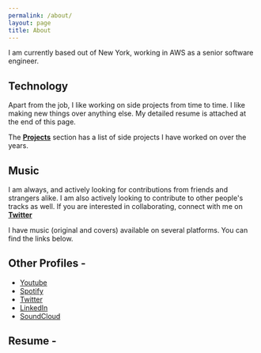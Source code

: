 ```yaml
---
permalink: /about/
layout: page
title: About
---
```


I am currently based out of New York, working in AWS as a senior software engineer.

## Technology
Apart from the job, I like working on side projects from time to time. I like making new things over anything else. My detailed resume is attached at the end of this page. 

The [**Projects**](/projects/) section has a list of side projects I have worked on over the years.


## Music
I am always, and actively looking for contributions from friends and strangers alike. I am also actively looking to contribute to other people's tracks as well. If you are interested in collaborating, connect with me on <a target="_blank" href="https://twitter.com/AA_isnowonline">**Twitter**</a>

I have music (original and covers) available on several platforms. You can find the links below.


<!-- # Originals - 

## On Spotify
<center><iframe src="https://open.spotify.com/embed?uri=spotify:user:akashagrahari:playlist:58BU7gGIx73k0pyzdqcbGa&theme=white" width="500" height="80" frameborder="0" allowtransparency="true"></iframe></center>

## On Youtube
<center><iframe width="560" height="315" src="https://www.youtube.com/embed/videoseries?list=PLCmq28sv1KRNSHWF4EZi3uuzSpf4au06s" frameborder="0" allowfullscreen></iframe></center>

# Song Covers - 
<center><iframe width="560" height="315" src="https://www.youtube.com/embed/videoseries?list=PLCmq28sv1KRMlYoMOabVGwhvTKU0ckpkG" frameborder="0" allowfullscreen></iframe></center> -->

<!-- <p class="message"> -->
  <!-- I reently bought some recording equipment for my future home-studio. I always wanted to do that. You can find links to my Youtube and SoundCloud profile below and some recordings and performances. As of now you will mostly find my performances from my college. I will upload new material soon.	 -->
<!-- </p> -->
  <!-- Do give them a listen. If you like them you can <a href="https://www.youtube.com/user/classicguy1992?sub_confirmation=1" target="_blank">subscribe on Youtube</a> or <a href="https://soundcloud.com/akash-agrahari" target="_blank">follow me on SoundCloud</a>. -->


<!-- ## Youtube
 -->
<!-- <center><style>.embed-container { position: relative; padding-bottom: 56.25%; height: 0; overflow: hidden; max-width: 100%; } .embed-container iframe, .embed-container object, .embed-container embed { position: absolute; top: 0; left: 0; width: 100%; height: 100%; }</style><div class='embed-container'><iframe src='http://www.youtube.com/embed/lapT4Eq2GlM' frameborder='0' allowfullscreen></iframe></div></center> -->

<!-- ## Soundcloud -->

<!-- <center><iframe width="85%" height="450" scrolling="no" frameborder="no" src="https://w.soundcloud.com/player/?url=https%3A//api.soundcloud.com/users/19872254&amp;auto_play=false&amp;hide_related=false&amp;show_comments=true&amp;show_user=true&amp;show_reposts=false&amp;visual=true"></iframe></center> -->


## Other Profiles - 
* [Youtube](https://www.youtube.com/user/classicguy1992)
* [Spotify](https://open.spotify.com/artist/1BSJ5MPCcfrCNLkqckQnta)
* [Twitter](https://www.twitter.com/AA_isnowonline)
* [LinkedIn](https://in.linkedin.com/in/akashagrahari)
* [SoundCloud](https://soundcloud.com/akash-agrahari)

## Resume - 
<object data="{{ site.url }}/public/Akash_Agrahari_CV.pdf" width="800" height="1100" type='application/pdf'></object>
